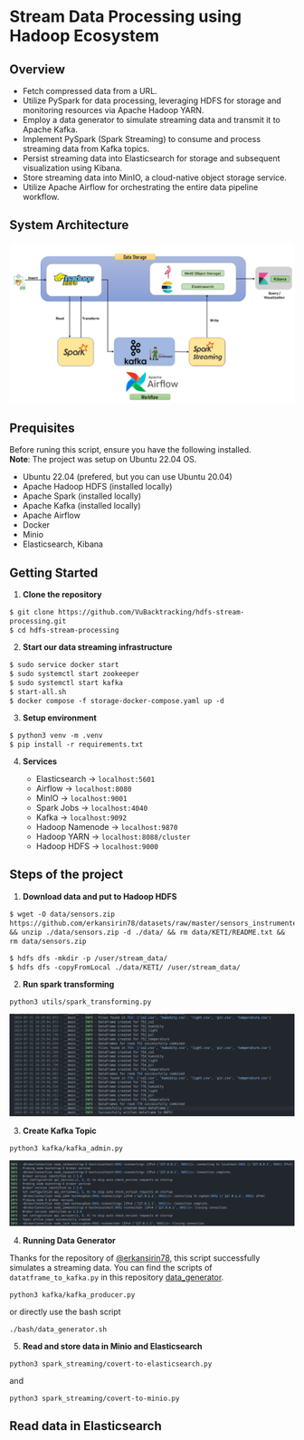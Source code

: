 # Stream Data Processing using Hadoop Ecosystem

## Overview

* Fetch compressed data from a URL.
* Utilize PySpark for data processing, leveraging HDFS for storage and monitoring resources via Apache Hadoop YARN.
* Employ a data generator to simulate streaming data and transmit it to Apache Kafka.
* Implement PySpark (Spark Streaming) to consume and process streaming data from Kafka topics.
* Persist streaming data into Elasticsearch for storage and subsequent visualization using Kibana.
* Store streaming data into MinIO, a cloud-native object storage service.
* Utilize Apache Airflow for orchestrating the entire data pipeline workflow.

## System Architecture
<p align = "center">
    <img src="assets/architecture.png" alt="workflow">
</p>

## Prequisites
Before runing this script, ensure you have the following installed.\
**Note**:  The project was setup on Ubuntu 22.04 OS.

* Ubuntu 22.04 (prefered, but you can use Ubuntu 20.04)
* Apache Hadoop HDFS (installed locally)
* Apache Spark (installed locally)
* Apache Kafka (installed locally)
* Apache Airflow
* Docker
* Minio
* Elasticsearch, Kibana

## Getting Started

1. **Clone the repository**
```
$ git clone https://github.com/VuBacktracking/hdfs-stream-processing.git
$ cd hdfs-stream-processing
```

2. **Start our data streaming infrastructure**
```
$ sudo service docker start
$ sudo systemctl start zookeeper
$ sudo systemctl start kafka
$ start-all.sh
$ docker compose -f storage-docker-compose.yaml up -d
```

3. **Setup environment**
```
$ python3 venv -m .venv
$ pip install -r requirements.txt
```

4. **Services**

    * Elasticsearch -> `localhost:5601`
    * Airflow -> `localhost:8080`
    * MinIO -> `localhost:9001`
    * Spark Jobs -> `localhost:4040`
    * Kafka -> `localhost:9092`
    * Hadoop Namenode -> `localhost:9870`
    * Hadoop YARN -> `localhost:8088/cluster`
    * Hadoop HDFS -> `localhost:9000`

## Steps of the project

1. **Download data and put to Hadoop HDFS**
```
$ wget -O data/sensors.zip https://github.com/erkansirin78/datasets/raw/master/sensors_instrumented_in_an_office_building_dataset.zip && unzip ./data/sensors.zip -d ./data/ && rm data/KETI/README.txt && rm data/sensors.zip
```

```
$ hdfs dfs -mkdir -p /user/stream_data/
$ hdfs dfs -copyFromLocal ./data/KETI/ /user/stream_data/
```

2. **Run spark transforming**
```
python3 utils/spark_transforming.py
```

<p align = "center">
    <img src="assets/transforming_log_file.png" alt="workflow">
</p>

3. **Create Kafka Topic**
```
python3 kafka/kafka_admin.py
```
<p align = "center">
    <img src="assets/kafka_topic_log.png" alt="workflow">
</p>

4. **Running Data Generator**

Thanks for the repository of [@erkansirin78](https://github.com/erkansirin78), this script successfully simulates a streaming data. You can find the scripts of `datatframe_to_kafka.py` in this repository [data_generator](https://github.com/erkansirin78/data-generator).

```
python3 kafka/kafka_producer.py
```

or directly use the bash script
```
./bash/data_generator.sh
```

5. **Read and store data in Minio and Elasticsearch**
```
python3 spark_streaming/covert-to-elasticsearch.py
```

and

```
python3 spark_streaming/covert-to-minio.py
```

## Read data in Elasticsearch